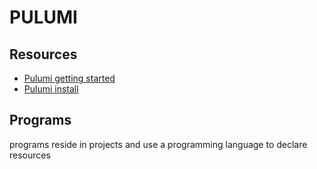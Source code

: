 # PULUMI

## Resources

- [Pulumi getting started](https://www.pulumi.com/docs/get-started/)
- [Pulumi install](https://www.pulumi.com/docs/get-started/install/)

## Programs

programs reside in projects and use a programming language to declare resources
